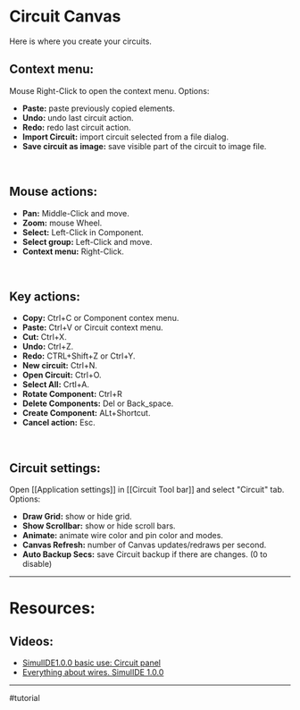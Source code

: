 # Circuit Canvas

Here is where you create your circuits.

## Context menu:

Mouse Right-Click to open the context menu.
Options:
- **Paste:** paste previously copied elements.
- **Undo:** undo last circuit action.
- **Redo:** redo last circuit action.
- **Import Circuit:** import circuit selected from a file dialog.
- **Save circuit as image:** save visible part of the circuit to image file.
<br>

## Mouse actions:

- **Pan:** Middle-Click and move.
- **Zoom:** mouse Wheel.
- **Select:** Left-Click in Component.
- **Select group:** Left-Click and move.
- **Context menu:** Right-Click.
<br>

## Key actions:

- **Copy:** Ctrl+C or Component contex menu.
- **Paste:** Ctrl+V or Circuit context menu.
- **Cut:** Ctrl+X.
- **Undo:** Ctrl+Z.
- **Redo:** CTRL+Shift+Z or Ctrl+Y.
- **New circuit:** Ctrl+N.
- **Open Circuit:** Ctrl+O.
- **Select All:** Crtl+A.
- **Rotate Component:** Ctrl+R
- **Delete Components:** Del or Back_space.
- **Create Component:** ALt+Shortcut.
- **Cancel action:** Esc.
<br>

## Circuit settings:

Open [[Application settings]] in [[Circuit Tool bar]] and select "Circuit" tab.
Options:
- **Draw Grid:** show or hide grid.
- **Show Scrollbar:** show or hide scroll bars.
- **Animate:** animate wire color and pin color and modes.
- **Canvas Refresh:**  number of Canvas updates/redraws per second.
- **Auto Backup Secs:** save Circuit backup if there are changes. (0 to disable)

---

# Resources:

## Videos:
- [SimulIDE1.0.0 basic use: Circuit panel](https://www.youtube.com/watch?v=ZNiwBZmnNyY)
- [Everything about wires. SimulIDE 1.0.0](https://www.youtube.com/watch?v=rwbQDoZ-9hQ)

---

#tutorial 